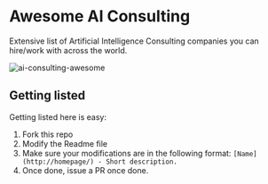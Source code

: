 # Awesome AI Consulting
Extensive list of Artificial Intelligence Consulting companies you can hire/work with across the world.

![ai-consulting-awesome](https://user-images.githubusercontent.com/973265/31847864-a40f598a-b641-11e7-84fb-75c8b43eadc5.jpg)

## Getting listed

Getting listed here is easy:

1. Fork this repo
2. Modify the Readme file
3. Make sure your modifications are in the following format: `[Name](http://homepage/) - Short description.`
4. Once done, issue a PR once done.

